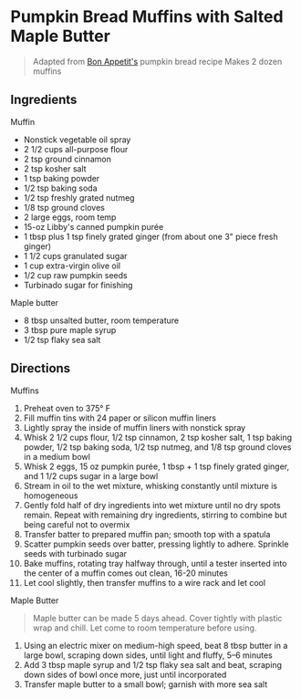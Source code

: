 # Pumpkin Bread Muffins with Salted Maple Butter

> Adapted from [Bon Appetit's](https://www.bonappetit.com/recipe/pumpkin-bread-with-salted-maple-butter/amp) pumpkin bread recipe
> Makes 2 dozen muffins

## Ingredients

Muffin
* Nonstick vegetable oil spray
* 2 1/2 cups all-purpose flour
* 2 tsp ground cinnamon
* 2 tsp kosher salt
* 1 tsp baking powder
* 1/2 tsp baking soda
* 1/2 tsp freshly grated nutmeg
* 1/8 tsp ground cloves
* 2 large eggs, room temp
* 15-oz Libby's canned pumpkin purée
* 1 tbsp plus 1 tsp finely grated ginger (from about one 3" piece fresh ginger)
* 1 1/2 cups granulated sugar
* 1 cup extra-virgin olive oil
* 1/2 cup raw pumpkin seeds
* Turbinado sugar for finishing

Maple butter
* 8 tbsp unsalted butter, room temperature
* 3 tbsp pure maple syrup
* 1/2 tsp flaky sea salt

## Directions
Muffins
1. Preheat oven to 375° F
1. Fill muffin tins with 24 paper or silicon muffin liners
1. Lightly spray the inside of muffin liners with nonstick spray
1. Whisk 2 1/2 cups flour, 1/2 tsp cinnamon, 2 tsp kosher salt, 1 tsp baking powder, 1/2 tsp baking soda, 1/2 tsp nutmeg, and 1/8 tsp ground cloves in a medium bowl
1. Whisk 2 eggs, 15 oz pumpkin purée, 1 tbsp + 1 tsp finely grated ginger, and 1 1/2 cups sugar in a large bowl
1. Stream in oil to the wet mixture, whisking constantly until mixture is homogeneous
1. Gently fold half of dry ingredients into wet mixture until no dry spots remain. Repeat with remaining dry ingredients, stirring to combine but being careful not to overmix
1. Transfer batter to prepared muffin pan; smooth top with a spatula
1. Scatter pumpkin seeds over batter, pressing lightly to adhere. Sprinkle seeds with turbinado sugar
1. Bake muffins, rotating tray halfway through, until a tester inserted into the center of a muffin comes out clean, 16-20 minutes
1. Let cool slightly, then transfer muffins to a wire rack and let cool

Maple Butter
> Maple butter can be made 5 days ahead. Cover tightly with plastic wrap and chill. Let come to room temperature before using.

1. Using an electric mixer on medium-high speed, beat 8 tbsp butter in a large bowl, scraping down sides, until light and fluffy, 5–6 minutes
1. Add 3 tbsp maple syrup and 1/2 tsp flaky sea salt and beat, scraping down sides of bowl once more, just until incorporated
1. Transfer maple butter to a small bowl; garnish with more sea salt
